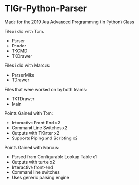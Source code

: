 # TIGr-Python-Parser
Made for the 2019 Ara Advanced Programming (In Python) Class


Files i did with Tom:

* Parser
* Reader
* TKCMD
* TKDrawer


Files i did with Marcus:

* ParserMike
* TDrawer


Files that were worked on by both teams:

* TXTDrawer
* Main


Points Gained with Tom:

* Interactive Front-End x2
* Command Line Switches x2
* Outputs with TKinter x2
* Supports Piping and Scripting x2


Points Gained with Marcus:

* Parsed from Configurable Lookup Table x1
* Outputs with turtle x2
* Interactive front-end
* Command line switches
* Uses generic parsing engine
